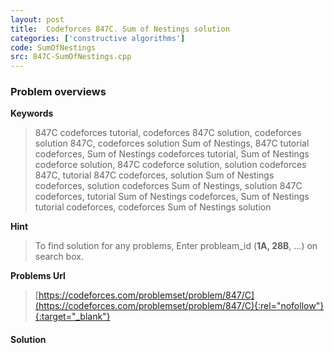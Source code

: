 ```yaml
---
layout: post
title:  Codeforces 847C. Sum of Nestings solution
categories: ['constructive algorithms']
code: SumOfNestings
src: 847C-SumOfNestings.cpp
---
```

### **Problem overviews**

**Keywords**
> 847C codeforces tutorial, codeforces 847C solution, codeforces solution 847C, codeforces solution Sum of Nestings, 847C tutorial codeforces, Sum of Nestings codeforces tutorial, Sum of Nestings codeforce solution, 847C codeforce solution, solution codeforces 847C, tutorial 847C codeforces, solution Sum of Nestings codeforces, solution codeforces Sum of Nestings, solution 847C codeforces, tutorial Sum of Nestings codeforces, Sum of Nestings tutorial codeforces, codeforces Sum of Nestings solution

**Hint**
> To find solution for any problems, Enter probleam_id (**1A, 28B**, ...) on search box. 

**Problems Url**
> [https://codeforces.com/problemset/problem/847/C](https://codeforces.com/problemset/problem/847/C){:rel="nofollow"}{:target="_blank"}

#### **Solution**



